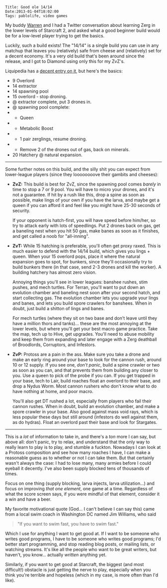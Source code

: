     Title: Good ole 14/14
    Date:2013-01-04T18:02:00
    Tags: pablolife, video games

My buddy [Warren][1] and I had a Twitter conversation about learning Zerg in the
lower levels of Starcraft 2, and asked what a good beginner build would be for a
low-level player trying to get the basics.

Luckily, such a build exists! The "14/14" is a single build you can use in any
matchup that leaves you (relatively) safe from cheese and (relatively) set for
a decent economy. It's a very old build that's been around since the release,
and I got to Diamond using only this for my ZvZ's.

Liquipedia has a [decent entry on it][2], but here's the basics:

* 9 Overlord
* 14 extractor
* 14 spawning pool
* 15 overlord - stop droning.
* @ extractor complete, put 3 drones in.
* @ spawning pool complete:
* * Queen
* * Metabolic Boost
* * 1 pair zerglings, resume droning.
* * Remove 2 of the drones out of gas, back on minerals.
* 20 Hatchery @ natural expansion.

---

Some further notes on this build, and the silly shit you can expect from
lower-league players (since they loooooooove their gambits and cheeses):

* **ZvZ:** This build is best for ZvZ, since the spawning pool comes _barely_
  in time to stop a 7 or 9 pool. You will have to micro your drones, and
  it's not a guarantee. If hit by a rush like this, drop a spine as soon
  as possible, make lings of your own if you have the larva, and maybe get a
  queen if you can afford it and feel like you might have 25-30 seconds of
  security.

  If your opponent is hatch-first, you will have speed before him/her, so try to
  attack early with lots of speedlings. Put 2 drones back on gas, get a baneling
  nest when you hit 50 gas, make banes as soon as it finishes, and get called a
  noob for "all-inning".

* **ZvT:** While 15 hatching is preferable, you'll often get proxy raxed. This
  is much easier to defend with the 14/14 build, which gives you lings + queen.
  When your 15 overlord pops, place it where the natural expansion goes to spot,
  for bunkers, since they'll occasionally try to build bunkers there (in that
  case, send 2-3 drones and kill the worker). A building hatchery has almost
  zero vision.

  Annoying things you'll see in lower leagues: banshee rushes, stim pushes, and
  mech turtles. For Terran, you'll want to put down an evolution chamber and
  baneling nest soon after your second hatch, and start collecting gas. The
  evolution chamber lets you upgrade your lings and banes, and lets you build
  spore crawlers for banshees. When in doubt, just build a shitton of lings and
  banes.

  For mech turtles (where they sit on two base and don't leave until they have a
  million thors and tanks)... these are the most annoying at the lower levels,
  but where you'll get your best macro game practice. Take the map, tech up to
  Hive, get upgrades. You'll need to abuse mobility and keep them from expanding
  and later engage with a Zerg deathball of Broodlords, Corruptors, and
  Infestors.

* **ZvP:** Protoss are a pain in the ass. Make sure you take a drone and make an
  early ring around your base to look for the cannon rush, around 10 or 12 supply.
  If you see one, _don't panic_, build a spine crawler or two as soon as you
  can, and that prevents them from building any closer to you. Use a queen to
  pick of the probe if you can. If you get trapped in your base, tech to Lair,
  build roaches float an overlord to their base, and drop a Nydus Worm. Most
  cannon rushers who don't know what to do have nothing at home, and poor macro.

  You'll also get DT rushed a lot, especially from players who fail their cannon
  rushes. When in doubt, build an evolution chamber, and make a spore crawler in
  your base. Also good against mass void rays, which is less popular these days
  but still around (infestors do well against them, as do hydras). Float an
  overlord past their base and look for Stargates.

---

This is a _lot_ of information to take in, and there's a _ton_ more I can say,
but above all: don't panic, try to relax, and understand that the only way to
really learn to play is to play, and stumble a fuckton. Nowadays I can look at a
Protoss composition and see how many roaches I have, I can make a reasonable
guess as to whether or not I can take them. But that certainly wasn't always the
case: I had to lose many, many armies before I could eyeball it decently. I've
also been supply blocked tens of thousands of times.

Focus on one thing (supply blocking, larva injects, larva utilization...) and
focus on improving _that one element_, one game at a time. Regardless of what
the score screen says, if you were mindful of that element, consider it a win
and have a beer.

My favorite motivational quote (God... I can't believe I can say this) came from
a local swim coach in Washington DC named Jim Williams, who said

<blockquote>
"If you want to swim fast, you have to swim fast."
</blockquote>

Which I use for anything I want to get good at. If I want to be someone who
writes good programs, I have to be someone who writes good programs; I'd
better start programming, and stop reading blog posts, or mailing lists, or
watching streams. It's like all the people who want to be great writers, but
haven't, you know... actually _written_ anything yet.

Similarly, if you want to get good at Starcraft, the biggest (and most
difficult!) obstacle is just getting the nerve to play, especially when you
think you're terrible and hopeless (which in my case, is more often than I'd
like).

   [1]: http://twitter.com/fearofcode
   [2]: http://wiki.teamliquid.net/starcraft2/Speedling_Expand
